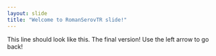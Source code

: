 ```yaml
---
layout: slide
title: "Welcome to RomanSerovTR slide!"
---
```

This line should look like this. The final version!
Use the left arrow to go back!
